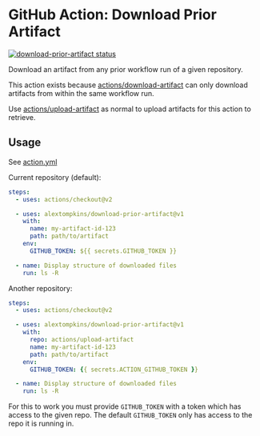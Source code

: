 # GitHub Action: Download Prior Artifact
<p>
  <a href="https://github.com/alextompkins/download-prior-artifact/actions">
    <img alt="download-prior-artifact status" src="https://github.com/alextompkins/download-prior-artifact/workflows/build-test/badge.svg" >
  </a>
</p>

Download an artifact from any prior workflow run of a given repository. 

This action exists because [actions/download-artifact](https://github.com/actions/download-artifact) can only download 
artifacts from within the same workflow run. 

Use [actions/upload-artifact](https://github.com/actions/upload-artifact) as normal to upload artifacts for this action to retrieve. 


## Usage

See [action.yml](https://github.com/alextompkins/download-prior-artifact/blob/main/action.yml)

Current repository (default):
```yaml
steps:
  - uses: actions/checkout@v2

  - uses: alextompkins/download-prior-artifact@v1
    with:
      name: my-artifact-id-123
      path: path/to/artifact
    env:
      GITHUB_TOKEN: ${{ secrets.GITHUB_TOKEN }}

  - name: Display structure of downloaded files
    run: ls -R
```

Another repository:

```yaml
steps:
  - uses: actions/checkout@v2

  - uses: alextompkins/download-prior-artifact@v1
    with:
      repo: actions/upload-artifact
      name: my-artifact-id-123
      path: path/to/artifact
    env:
      GITHUB_TOKEN: {{ secrets.ACTION_GITHUB_TOKEN }}

  - name: Display structure of downloaded files
    run: ls -R
```

For this to work you must provide `GITHUB_TOKEN` with a token which has access to the given repo. The default `GITHUB_TOKEN` only has access to the repo it is running in.
